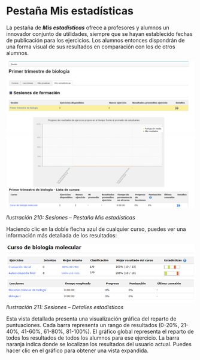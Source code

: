 # Pestaña Mis estadísticas

La pestaña de _**Mis estadísticas**_ ofrece a profesores y alumnos un innovador conjunto de utilidades, siempre que se hayan establecido fechas de publicación para los ejercicios. Los alumnos entonces dispondrán de una forma visual de sus resultados en comparación con los de otros alumnos.

![](../../.gitbook/assets/images266%20%284%29.png)

_Ilustración 210: Sesiones – Pestaña Mis estadísticas_

Haciendo clic en la doble flecha azul de cualquier curso, puedes ver una información más detallada de los resultados:

![](../../.gitbook/assets/images267%20%284%29.png)_Ilustración 211: Sesiones – Detalles estadísticos_

Esta vista detallada presenta una visualización gráfica del reparto de puntuaciones. Cada barra representa un rango de resultados \(0-20%, 21-40%, 41-60%, 61-80%, 81-100%\). El gráfico global representa el reparto de todos los resultados de todos los alumnos para ese ejercicio. La barra naranja indica donde se localizan los resultados del usuario actual. Puedes hacer clic en el gráfico para obtener una vista expandida.

